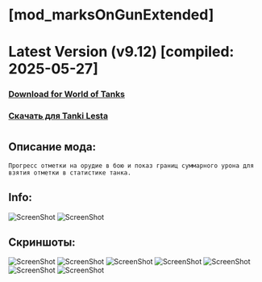 # [mod_marksOnGunExtended]
# Latest Version (v9.12) [compiled: 2025-05-27]
### [**Download for World of Tanks**](https://github.com/spoter/spoter-mods/releases/download/latest/mod_marksOnGunExtended.zip)
### [**Скачать для Tanki Lesta**](https://github.com/spoter/spoter-mods/releases/download/latest/mod_marksOnGunExtended_RU.zip)
#
## Описание мода:
    Прогресс отметки на орудие в бою и показ границ суммарного урона для взятия отметки в статистике танка.

## Info:
![ScreenShot](./ui_extended.png) ![ScreenShot](./ui_simple.png)

## Скриншоты:
![ScreenShot](./screen.jpg)
![ScreenShot](./screen1.jpg)
![ScreenShot](./screen2.jpg)
![ScreenShot](./screen3.jpg)
![ScreenShot](./screen4.jpg)
![ScreenShot](./screen5.jpg)
![ScreenShot](./screen6.jpg)







